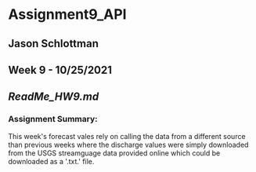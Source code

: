 # **Assignment9_API**
## **Jason Schlottman**
## Week 9 - 10/25/2021
## *ReadMe_HW9.md*

### Assignment Summary:
This week's forecast vales rely on calling the data from a different source than previous weeks where the discharge values were simply downloaded from the USGS streamguage data provided online which could be downloaded as a '.txt.' file.
